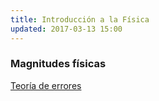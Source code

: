 ```yaml
---
title: Introducción a la Física
updated: 2017-03-13 15:00
---
```


### Magnitudes físicas

<i class="fa fa-file-pdf-o" aria-hidden="true"></i>  [Teoría de errores](../docs/itel/2017/intfisica/01.TeoriaErrores.pdf)<br />


